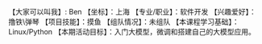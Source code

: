 【大家可以叫我】: Ben
【坐标】：上海
【专业/职业】：软件开发
【兴趣爱好】： 撸铁\弹琴
【项目技能】：摸鱼
【组队情况】：未组队
【本课程学习基础】：Linux/Python
【本期活动目标】：入门大模型，微调和搭建自己的大模型应用。
